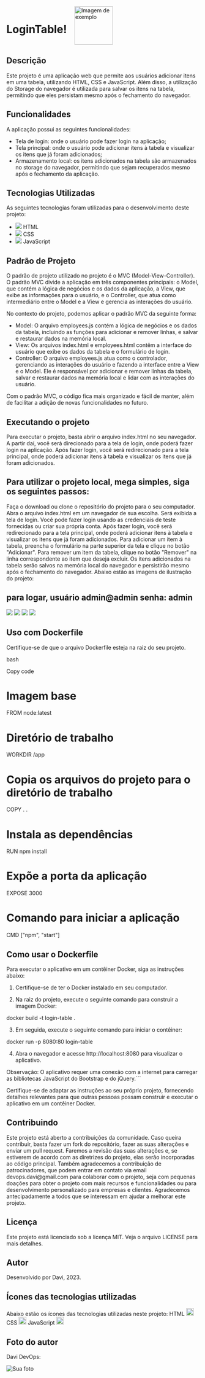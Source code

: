 <div style="display:flex; align-items:center;">
  <h1 style="margin-right: 20px;">LoginTable!</h1>
  <img src="https://drive.google.com/uc?id=1D_F88e3pYhnT4jjCl0X6J8cHtJyl_r0a" alt="Imagem de exemplo" width="100" height="100">
</div>


<h2>Descrição</h2>

Este projeto é uma aplicação web que permite aos usuários adicionar itens em uma tabela, utilizando HTML, CSS e JavaScript. Além disso, a utilização do Storage do navegador é utilizada para salvar os itens na tabela, permitindo que eles persistam mesmo após o fechamento do navegador.

<h2>Funcionalidades</h2>

A aplicação possui as seguintes funcionalidades:

- Tela de login: onde o usuário pode fazer login na aplicação;
- Tela principal: onde o usuário pode adicionar itens à tabela e visualizar os itens que já foram adicionados;
- Armazenamento local: os itens adicionados na tabela são armazenados no storage do navegador, permitindo que sejam recuperados mesmo após o fechamento da aplicação.

<h2>Tecnologias Utilizadas</h2>

As seguintes tecnologias foram utilizadas para o desenvolvimento deste projeto:

- <img src="https://img.icons8.com/color/48/000000/html-5--v1.png"/> HTML
- <img src="https://img.icons8.com/color/48/000000/css3.png"/> CSS
- <img src="https://img.icons8.com/color/48/000000/javascript--v1.png"/> JavaScript

<h2>Padrão de Projeto</h2>

O padrão de projeto utilizado no projeto é o MVC (Model-View-Controller). O padrão MVC divide a aplicação em três componentes principais: o Model, que contém a lógica de negócios e os dados da aplicação, a View, que exibe as informações para o usuário, e o Controller, que atua como intermediário entre o Model e a View e gerencia as interações do usuário.

No contexto do projeto, podemos aplicar o padrão MVC da seguinte forma:

- Model: O arquivo employees.js contém a lógica de negócios e os dados da tabela, incluindo as funções para adicionar e remover linhas, e salvar e restaurar dados na memória local.
- View: Os arquivos index.html e employees.html contêm a interface do usuário que exibe os dados da tabela e o formulário de login.
- Controller: O arquivo employees.js atua como o controlador, gerenciando as interações do usuário e fazendo a interface entre a View e o Model. Ele é responsável por adicionar e remover linhas da tabela, salvar e restaurar dados na memória local e lidar com as interações do usuário.

Com o padrão MVC, o código fica mais organizado e fácil de manter, além de facilitar a adição de novas funcionalidades no futuro.

<h2>Executando o projeto</h2>

Para executar o projeto, basta abrir o arquivo index.html no seu navegador. A partir daí, você será direcionado para a tela de login, onde poderá fazer login na aplicação. Após fazer login, você será redirecionado para a tela principal, onde poderá adicionar itens à tabela e visualizar os itens que já foram adicionados.

<h2>Para utilizar o projeto local, mega simples, siga os seguintes passos:</h2>

Faça o download ou clone o repositório do projeto para o seu computador.
Abra o arquivo index.html em um navegador de sua escolha.
Será exibida a tela de login. Você pode fazer login usando as credenciais de teste fornecidas ou criar sua própria conta.
Após fazer login, você será redirecionado para a tela principal, onde poderá adicionar itens à tabela e visualizar os itens que já foram adicionados.
Para adicionar um item à tabela, preencha o formulário na parte superior da tela e clique no botão "Adicionar".
Para remover um item da tabela, clique no botão "Remover" na linha correspondente ao item que deseja excluir.
Os itens adicionados na tabela serão salvos na memória local do navegador e persistirão mesmo após o fechamento do navegador.
Abaixo estão as imagens de ilustração do projeto:

<h2>para logar, usuário admin@admin senha: admin</h2>
<img src="img/intro1.PNG">
<img src="img/introIndex.PNG">
<img src="img\intro2Index.png">
<img src="img\intro2.png">

<h2>Uso com Dockerfile</h2>

Certifique-se de que o arquivo Dockerfile esteja na raiz do seu projeto.

bash

Copy code
# Imagem base
FROM node:latest

# Diretório de trabalho
WORKDIR /app

# Copia os arquivos do projeto para o diretório de trabalho
COPY . .

# Instala as dependências
RUN npm install

# Expõe a porta da aplicação
EXPOSE 3000

# Comando para iniciar a aplicação
CMD ["npm", "start"]

## Como usar o Dockerfile

Para executar o aplicativo em um contêiner Docker, siga as instruções abaixo:

1. Certifique-se de ter o Docker instalado em seu computador.

2. Na raiz do projeto, execute o seguinte comando para construir a imagem Docker:

docker build -t login-table .

3. Em seguida, execute o seguinte comando para iniciar o contêiner:

docker run -p 8080:80 login-table

4. Abra o navegador e acesse http://localhost:8080 para visualizar o aplicativo.

Observação: O aplicativo requer uma conexão com a internet para carregar as bibliotecas JavaScript do Bootstrap e do jQuery.```

Certifique-se de adaptar as instruções ao seu próprio projeto, fornecendo detalhes relevantes para que outras pessoas possam construir e executar o aplicativo em um contêiner Docker.

<h2>Contribuindo</h2>
Este projeto está aberto a contribuições da comunidade. Caso queira contribuir, basta fazer um fork do repositório, fazer as suas alterações e enviar um pull request. Faremos a revisão das suas alterações e, se estiverem de acordo com as diretrizes do projeto, elas serão incorporadas ao código principal.
Também agradecemos a contribuição de patrocinadores, que podem entrar em contato via email devops.davi@gmail.com para colaborar com o projeto, seja com pequenas doações para obter o projeto com mais recursos e funcionalidades ou para desenvolvimento personalizado para empresas e clientes. Agradecemos antecipadamente a todos que se interessam em ajudar a melhorar este projeto.

<h2>Licença</h2>
Este projeto está licenciado sob a licença MIT. Veja o arquivo LICENSE para mais detalhes.
<h2>Autor</h2>
Desenvolvido por Davi, 2023.
<h2>Ícones das tecnologias utilizadas</h2>
Abaixo estão os ícones das tecnologias utilizadas neste projeto:
HTML <img src="https://cdn.jsdelivr.net/gh/devicons/devicon/icons/html5/html5-original.svg" width="20" height="20"/>
CSS <img src="https://cdn.jsdelivr.net/gh/devicons/devicon/icons/css3/css3-original.svg" width="20" height="20"/>
JavaScript <img src="https://cdn.jsdelivr.net/gh/devicons/devicon/icons/javascript/javascript-original.svg" width="20" height="20"/>
<h2>Foto do autor</h2>
<p>Davi DevOps:</p>
<img src="img/davi.jpg" alt="Sua foto">
